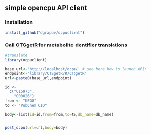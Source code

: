 ## simple opencpu API client


### Installation
```r
install_github("dgrapov/ocpuclient")
```

### Call [CTSgetR]() for metabolite identifier translations
```r
#translate
library(ocpuclient)

base_url<-'http://localhost/ocpu/' # see here how to launch API:
endpoint<-'library/CTSgetR/R/CTSgetR'
url<-paste0(base_url,endpoint)

id <-
  c("C15973",
    "C00026")
from <- "KEGG"
to <- "PubChem CID"

body<-list(id=id,from=from,to=to,db_name=db_name)


post_ocpu(url=url,body=body)
```

